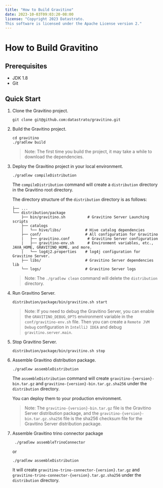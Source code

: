 ```yaml
---
title: "How to Build Gravitino"
date: 2023-10-03T09:03:20-08:00
license: "Copyright 2023 Datastrato.
This software is licensed under the Apache License version 2."
---
```

# How to Build Gravitino

## Prerequisites
+ JDK 1.8
+ Git

## Quick Start
1. Clone the Gravitino project.

    ```shell
    git clone git@github.com:datastrato/gravitino.git
    ```

2. Build the Gravitino project.

    ```shell
    cd gravitino
    ./gradlew build
    ```
   > Note: The first time you build the project, it may take a while to download the dependencies.

3. Deploy the Gravitino project in your local environment.

    ```shell
    ./gradlew compileDistribution
    ```

   The `compileDistribution` command will create a `distribution` directory in the Gravitino root directory.

   The directory structure of the `distribution` directory is as follows:
    ```
    ├── ...
    └── distribution/package
        ├── bin/gravitino.sh          # Gravitino Server Launching scripts
        ├── catalogs
        │   └── hive/libs/           # Hive catalog dependencies
        ├── conf/                    # All configuration for Gravitino
        |   ├── gravitino.conf        # Gravitino Server configuration
        |   ├── gravitino-env.sh      # Environment variables, etc., JAVA_HOME, GRAVITINO_HOME, and more.
        |   └── log4j2.properties    # log4j configuration for Gravitino Server.
        ├── libs/                    # Gravitino Server dependencies lib
        └── logs/                    # Gravitino Server logs
    ```
   > Note: The `./gradlew clean` command will delete the `distribution` directory.

4. Run Gravitino Server.

    ```shell
    distribution/package/bin/gravitino.sh start
    ```
   > Note: If you need to debug the Gravitino Server, you can enable the `GRAVITINO_DEBUG_OPTS` environment variable in the `conf/gravitino-env.sh` file.
   Then you can create a `Remote JVM Debug` configuration in `IntelliJ IDEA` and debug `gravitino.server.main`.

5. Stop Gravitino Server.

    ```shell
    distribution/package/bin/gravitino.sh stop
    ```

6. Assemble Gravitino distribution package.

    ```shell
   ./gradlew assembleDistribution
   ```
   The `assembleDistribution` command will create `gravitino-{version}-bin.tar.gz` and `gravitino-{version}-bin.tar.gz.sha256` under the `distribution` directory.
   
   You can deploy them to your production environment.
   
   > Note: The `gravitino-{version}-bin.tar.gz` file is the Gravitino Server distribution package, and the `gravitino-{version}-bin.tar.gz.sha256` file is the sha256 checksum file for the Gravitino Server distribution package.

7. Assemble Gravitino trino connector package
    
   ```shell
    ./gradlew assembleTrinoConnector
    ```
   or 
    ```shell
    ./gradlew assembleDistribution
    ```
   
   It will create `gravitino-trino-connector-{version}.tar.gz` and `gravitino-trino-connector-{version}.tar.gz.sha256` under the `distribution` directory.